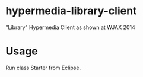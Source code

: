 hypermedia-library-client
=========================

"Library" Hypermedia Client as shown at WJAX 2014

Usage
=====

Run class Starter from Eclipse.
